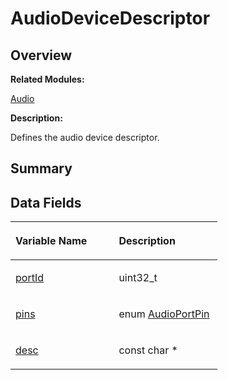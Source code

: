 # AudioDeviceDescriptor<a name="ZH-CN_TOPIC_0000001054799591"></a>

## **Overview**<a name="section1048479760093529"></a>

**Related Modules:**

[Audio](Audio.md)

**Description:**

Defines the audio device descriptor. 

## **Summary**<a name="section1778428697093529"></a>

## Data Fields<a name="pub-attribs"></a>

<a name="table484183550093529"></a>
<table><thead align="left"><tr id="row635519582093529"><th class="cellrowborder" valign="top" width="50%" id="mcps1.1.3.1.1"><p id="p939219763093529"><a name="p939219763093529"></a><a name="p939219763093529"></a>Variable Name</p>
</th>
<th class="cellrowborder" valign="top" width="50%" id="mcps1.1.3.1.2"><p id="p753606212093529"><a name="p753606212093529"></a><a name="p753606212093529"></a>Description</p>
</th>
</tr>
</thead>
<tbody><tr id="row208680027093529"><td class="cellrowborder" valign="top" width="50%" headers="mcps1.1.3.1.1 "><p id="p512645687093529"><a name="p512645687093529"></a><a name="p512645687093529"></a><a href="Audio.md#gabc4bdf3c11cada00cfebbd9b1218ab3a">portId</a></p>
</td>
<td class="cellrowborder" valign="top" width="50%" headers="mcps1.1.3.1.2 "><p id="p1905222276093529"><a name="p1905222276093529"></a><a name="p1905222276093529"></a>uint32_t&nbsp;</p>
</td>
</tr>
<tr id="row97594823093529"><td class="cellrowborder" valign="top" width="50%" headers="mcps1.1.3.1.1 "><p id="p1960860799093529"><a name="p1960860799093529"></a><a name="p1960860799093529"></a><a href="Audio.md#gab2e66ca83a7ef39211b53d4afe7b7b73">pins</a></p>
</td>
<td class="cellrowborder" valign="top" width="50%" headers="mcps1.1.3.1.2 "><p id="p1523493426093529"><a name="p1523493426093529"></a><a name="p1523493426093529"></a>enum <a href="Audio.md#gaa7114aeeccf3ac4f5f7e1d880bcfa835">AudioPortPin</a>&nbsp;</p>
</td>
</tr>
<tr id="row750574386093529"><td class="cellrowborder" valign="top" width="50%" headers="mcps1.1.3.1.1 "><p id="p946818067093529"><a name="p946818067093529"></a><a name="p946818067093529"></a><a href="Audio.md#ga560700ce0e6f047a617e21b41e0425b9">desc</a></p>
</td>
<td class="cellrowborder" valign="top" width="50%" headers="mcps1.1.3.1.2 "><p id="p734474005093529"><a name="p734474005093529"></a><a name="p734474005093529"></a>const char *&nbsp;</p>
</td>
</tr>
</tbody>
</table>

